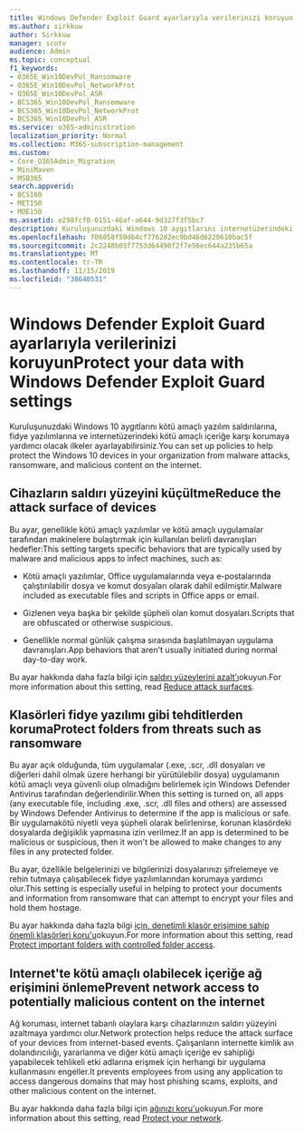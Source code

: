 ```yaml
---
title: Windows Defender Exploit Guard ayarlarıyla verilerinizi koruyun
ms.author: sirkkuw
author: Sirkkuw
manager: scotv
audience: Admin
ms.topic: conceptual
f1_keywords:
- O365E_Win10DevPol_Ransomware
- O365E_Win10DevPol_NetworkProt
- O365E_Win10DevPol_ASR
- BCS365_Win10DevPol_Ransomware
- BCS365_Win10DevPol_NetworkProt
- BCS365_Win10DevPol_ASR
ms.service: o365-administration
localization_priority: Normal
ms.collection: M365-subscription-management
ms.custom:
- Core_O365Admin_Migration
- MiniMaven
- MSB365
search.appverid:
- BCS160
- MET150
- MOE150
ms.assetid: e298fcf8-0151-46af-a644-9d327f3f5bc7
description: Kuruluşunuzdaki Windows 10 aygıtlarını internetüzerindeki kötü amaçlı yazılım saldırılarına, fidye yazılımlarına ve kötü amaçlı içeriğe karşı nasıl koruyacağınızı öğrenin.
ms.openlocfilehash: f06058f59d64cf7762d2ec9bd46d6220610bac5f
ms.sourcegitcommit: 2c2248b03f7753d64490f2f7e56ec644a235b65a
ms.translationtype: MT
ms.contentlocale: tr-TR
ms.lasthandoff: 11/15/2019
ms.locfileid: "38640531"
---
```

# <a name="protect-your-data-with-windows-defender-exploit-guard-settings"></a><span data-ttu-id="81137-103">Windows Defender Exploit Guard ayarlarıyla verilerinizi koruyun</span><span class="sxs-lookup"><span data-stu-id="81137-103">Protect your data with Windows Defender Exploit Guard settings</span></span>

<span data-ttu-id="81137-104">Kuruluşunuzdaki Windows 10 aygıtlarını kötü amaçlı yazılım saldırılarına, fidye yazılımlarına ve internetüzerindeki kötü amaçlı içeriğe karşı korumaya yardımcı olacak ilkeler ayarlayabilirsiniz.</span><span class="sxs-lookup"><span data-stu-id="81137-104">You can set up policies to help protect the Windows 10 devices in your organization from malware attacks, ransomware, and malicious content on the internet.</span></span>
  
## <a name="reduce-the-attack-surface-of-devices"></a><span data-ttu-id="81137-105">Cihazların saldırı yüzeyini küçültme</span><span class="sxs-lookup"><span data-stu-id="81137-105">Reduce the attack surface of devices</span></span>

<span data-ttu-id="81137-106">Bu ayar, genellikle kötü amaçlı yazılımlar ve kötü amaçlı uygulamalar tarafından makinelere bulaştırmak için kullanılan belirli davranışları hedefler:</span><span class="sxs-lookup"><span data-stu-id="81137-106">This setting targets specific behaviors that are typically used by malware and malicious apps to infect machines, such as:</span></span>
  
- <span data-ttu-id="81137-107">Kötü amaçlı yazılımlar, Office uygulamalarında veya e-postalarında çalıştırılabilir dosya ve komut dosyaları olarak dahil edilmiştir.</span><span class="sxs-lookup"><span data-stu-id="81137-107">Malware included as executable files and scripts in Office apps or email.</span></span>
    
- <span data-ttu-id="81137-108">Gizlenen veya başka bir şekilde şüpheli olan komut dosyaları.</span><span class="sxs-lookup"><span data-stu-id="81137-108">Scripts that are obfuscated or otherwise suspicious.</span></span>
    
- <span data-ttu-id="81137-109">Genellikle normal günlük çalışma sırasında başlatılmayan uygulama davranışları.</span><span class="sxs-lookup"><span data-stu-id="81137-109">App behaviors that aren't usually initiated during normal day-to-day work.</span></span>
    
<span data-ttu-id="81137-110">Bu ayar hakkında daha fazla bilgi için [saldırı yüzeylerini azalt'ı](https://go.microsoft.com/fwlink/?linkid=870417)okuyun.</span><span class="sxs-lookup"><span data-stu-id="81137-110">For more information about this setting, read [Reduce attack surfaces](https://go.microsoft.com/fwlink/?linkid=870417).</span></span>
  
## <a name="protect-folders-from-threats-such-as-ransomware"></a><span data-ttu-id="81137-111">Klasörleri fidye yazılımı gibi tehditlerden koruma</span><span class="sxs-lookup"><span data-stu-id="81137-111">Protect folders from threats such as ransomware</span></span>

<span data-ttu-id="81137-112">Bu ayar açık olduğunda, tüm uygulamalar (.exe, .scr, .dll dosyaları ve diğerleri dahil olmak üzere herhangi bir yürütülebilir dosya) uygulamanın kötü amaçlı veya güvenli olup olmadığını belirlemek için Windows Defender Antivirus tarafından değerlendirilir.</span><span class="sxs-lookup"><span data-stu-id="81137-112">When this setting is turned on, all apps (any executable file, including .exe, .scr, .dll files and others) are assessed by Windows Defender Antivirus to determine if the app is malicious or safe.</span></span> <span data-ttu-id="81137-113">Bir uygulamakötü niyetli veya şüpheli olarak belirlenirse, korunan klasördeki dosyalarda değişiklik yapmasına izin verilmez.</span><span class="sxs-lookup"><span data-stu-id="81137-113">If an app is determined to be malicious or suspicious, then it won't be allowed to make changes to any files in any protected folder.</span></span>
  
<span data-ttu-id="81137-114">Bu ayar, özellikle belgelerinizi ve bilgilerinizi dosyalarınızı şifrelemeye ve rehin tutmaya çalışabilecek fidye yazılımlarından korumaya yardımcı olur.</span><span class="sxs-lookup"><span data-stu-id="81137-114">This setting is especially useful in helping to protect your documents and information from ransomware that can attempt to encrypt your files and hold them hostage.</span></span>
  
<span data-ttu-id="81137-115">Bu ayar hakkında daha fazla bilgi [için, denetimli klasör erişimine sahip önemli klasörleri koru'u](https://go.microsoft.com/fwlink/?linkid=870418)okuyun.</span><span class="sxs-lookup"><span data-stu-id="81137-115">For more information about this setting, read [Protect important folders with controlled folder access](https://go.microsoft.com/fwlink/?linkid=870418).</span></span>
  
## <a name="prevent-network-access-to-potentially-malicious-content-on-the-internet"></a><span data-ttu-id="81137-116">Internet'te kötü amaçlı olabilecek içeriğe ağ erişimini önleme</span><span class="sxs-lookup"><span data-stu-id="81137-116">Prevent network access to potentially malicious content on the internet</span></span>

<span data-ttu-id="81137-117">Ağ koruması, internet tabanlı olaylara karşı cihazlarınızın saldırı yüzeyini azaltmaya yardımcı olur.</span><span class="sxs-lookup"><span data-stu-id="81137-117">Network protection helps reduce the attack surface of your devices from internet-based events.</span></span> <span data-ttu-id="81137-118">Çalışanların internette kimlik avı dolandırıcılığı, yararlanma ve diğer kötü amaçlı içeriğe ev sahipliği yapabilecek tehlikeli etki adlarına erişmek için herhangi bir uygulama kullanmasını engeller.</span><span class="sxs-lookup"><span data-stu-id="81137-118">It prevents employees from using any application to access dangerous domains that may host phishing scams, exploits, and other malicious content on the internet.</span></span>
  
<span data-ttu-id="81137-119">Bu ayar hakkında daha fazla bilgi için [ağınızı koru'u](https://go.microsoft.com/fwlink/?linkid=870419)okuyun.</span><span class="sxs-lookup"><span data-stu-id="81137-119">For more information about this setting, read [Protect your network](https://go.microsoft.com/fwlink/?linkid=870419).</span></span>
  

